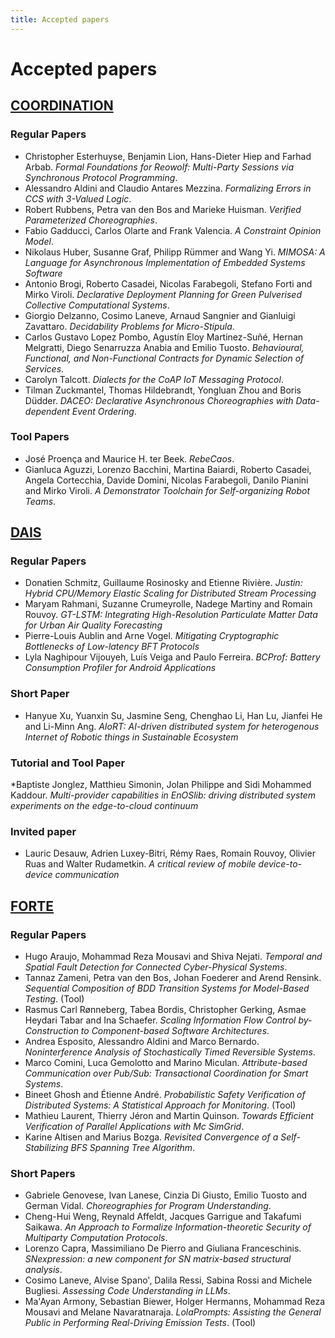 ```yaml
---
title: Accepted papers
---
```


# Accepted papers
## [COORDINATION](coordination)

### Regular Papers
* Christopher Esterhuyse, Benjamin Lion, Hans-Dieter Hiep and Farhad Arbab. *Formal Foundations for Reowolf: Multi-Party Sessions via Synchronous Protocol Programming*.
* Alessandro Aldini and Claudio Antares Mezzina. *Formalizing Errors in CCS with 3-Valued Logic*.
* Robert Rubbens, Petra van den Bos and Marieke Huisman. *Verified Parameterized Choreographies*.
* Fabio Gadducci, Carlos Olarte and Frank Valencia. *A Constraint Opinion Model*.
* Nikolaus Huber, Susanne Graf, Philipp Rümmer and Wang Yi. *MIMOSA: A Language for Asynchronous Implementation of Embedded Systems Software*
* Antonio Brogi, Roberto Casadei, Nicolas Farabegoli, Stefano Forti and Mirko Viroli. *Declarative Deployment Planning for Green Pulverised Collective Computational Systems*.
* Giorgio Delzanno, Cosimo Laneve, Arnaud Sangnier and Gianluigi Zavattaro. *Decidability Problems for Micro-Stipula*.
* Carlos Gustavo Lopez Pombo, Agustín Eloy Martinez-Suñé, Hernan Melgratti, Diego Senarruzza Anabia and Emilio Tuosto. *Behavioural, Functional, and Non-Functional Contracts for Dynamic Selection of Services*.
* Carolyn Talcott. *Dialects for the CoAP IoT Messaging Protocol*.
* Tilman Zuckmantel, Thomas Hildebrandt, Yongluan Zhou and Boris Düdder. *DACEO: Declarative Asynchronous Choreographies with Data-dependent Event Ordering*.
### Tool Papers
* José Proença and Maurice H. ter Beek. *RebeCaos*.
* Gianluca Aguzzi, Lorenzo Bacchini, Martina Baiardi, Roberto Casadei, Angela Cortecchia, Davide Domini, Nicolas Farabegoli, Danilo Pianini and Mirko Viroli. *A Demonstrator Toolchain for Self-organizing Robot Teams*.

## [DAIS](dais)

### Regular Papers
* Donatien Schmitz, Guillaume Rosinosky and Etienne Rivière. *Justin: Hybrid CPU/Memory Elastic Scaling for Distributed Stream Processing*
* Maryam Rahmani, Suzanne Crumeyrolle, Nadege Martiny and Romain Rouvoy. _GT-LSTM: Integrating High-Resolution Particulate Matter Data for Urban Air Quality Forecasting_
* Pierre-Louis Aublin and Arne Vogel. _Mitigating Cryptographic Bottlenecks of Low-latency BFT Protocols_
* Lyla Naghipour Vijouyeh, Luís Veiga and Paulo Ferreira. _BCProf: Battery Consumption Profiler for Android Applications_
### Short Paper
* Hanyue Xu, Yuanxin Su, Jasmine Seng, Chenghao Li, Han Lu, Jianfei He and Li-Minn Ang. _AIoRT: AI-driven distributed system for heterogenous Internet of Robotic things in Sustainable Ecosystem_
### Tutorial and Tool Paper
*Baptiste Jonglez, Matthieu Simonin, Jolan Philippe and Sidi Mohammed Kaddour.	_Multi-provider capabilities in EnOSlib: driving distributed system experiments on the edge-to-cloud continuum_

### Invited paper
* Lauric Desauw, Adrien Luxey-Bitri, Rémy Raes, Romain Rouvoy, Olivier Ruas and Walter Rudametkin. _A critical review of mobile device-to-device communication_

## [FORTE](forte)

### Regular Papers

* Hugo Araujo, Mohammad Reza Mousavi and Shiva Nejati. *Temporal and Spatial Fault Detection for Connected Cyber-Physical Systems*.
* Tannaz Zameni, Petra van den Bos, Johan Foederer and Arend Rensink. *Sequential Composition of BDD Transition Systems for Model-Based Testing*. (Tool)
* Rasmus Carl Rønneberg, Tabea Bordis, Christopher Gerking, Asmae Heydari Tabar and Ina Schaefer. *Scaling Information Flow Control by-Construction to Component-based Software Architectures*.
* Andrea Esposito, Alessandro Aldini and Marco Bernardo. *Noninterference Analysis of Stochastically Timed Reversible Systems*.
* Marco Comini, Luca Gemolotto and Marino Miculan. *Attribute-based Communication over Pub/Sub: Transactional Coordination for Smart Systems*.
* Bineet Ghosh and Étienne André. *Probabilistic Safety Verification of Distributed Systems: A Statistical Approach for Monitoring*. (Tool)	
* Mathieu Laurent, Thierry Jéron and Martin Quinson. *Towards Efficient Verification of Parallel Applications with Mc SimGrid*.
* Karine Altisen and Marius Bozga. *Revisited Convergence of a Self-Stabilizing BFS Spanning Tree Algorithm*.

### Short Papers
* 	Gabriele Genovese, Ivan Lanese, Cinzia Di Giusto, Emilio Tuosto and German Vidal. *Choreographies for Program Understanding*.
* 	Cheng-Hui Weng, Reynald Affeldt, Jacques Garrigue and Takafumi Saikawa. *An Approach to Formalize Information-theoretic Security of Multiparty Computation Protocols*.
* 	Lorenzo Capra, Massimiliano De Pierro and Giuliana Franceschinis. *SNexpression: a new component for SN matrix-based structural analysis*.
* 	Cosimo Laneve, Alvise Spano', Dalila Ressi, Sabina Rossi and Michele Bugliesi. *Assessing Code Understanding in LLMs*.
*	 Ma'Ayan Armony, Sebastian Biewer, Holger Hermanns, Mohammad Reza Mousavi and Melane Navaratnaraja. *LolaPrompts: Assisting the General Public in Performing Real-Driving Emission Tests*. (Tool)
